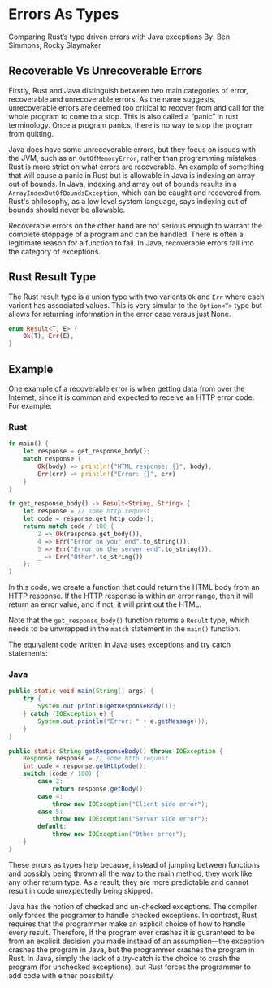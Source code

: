 # Errors As Types

Comparing Rust’s type driven errors with Java exceptions
By: Ben Simmons, Rocky Slaymaker

## Recoverable Vs Unrecoverable Errors

Firstly, Rust and Java distinguish between two main categories of error, recoverable and unrecoverable errors. As the name suggests, unrecoverable errors are deemed too critical to recover from and call for the whole program to come to a stop. This is also called a “panic” in rust terminology. Once a program panics, there is no way to stop the program from quitting. 

Java does have some unrecoverable errors, but they focus on issues with the JVM, such as an `OutOfMemoryError`, rather than programming mistakes. Rust is more strict on what errors are recoverable. An example of something that will cause a panic in Rust but is allowable in Java is indexing an array out of bounds. In Java, indexing and array out of bounds results in a `ArrayIndexOutOfBoundsException`, which can be caught and recovered from. Rust's philosophy, as a low level system language, says indexing out of bounds should never be allowable. 

Recoverable errors on the other hand are not serious enough to warrant the complete stoppage of a program and can be handled. There is often a legitimate reason for a function to fail. In Java, recoverable errors fall into the category of exceptions.

## Rust Result Type
The Rust result type is a union type with two varients `Ok` and `Err` where each varient has associated values. This is very simular to the `Option<T>` type but allows for returning information in the error case versus just None.
``` rust
enum Result<T, E> {
    Ok(T), Err(E), 
}
```


## Example

One example of a recoverable error is when getting data from over the Internet, since it is common and expected to receive an HTTP error code. For example:

### Rust
```rust
fn main() {
    let response = get_response_body();
    match response {
        Ok(body) => println!("HTML response: {}", body),
        Err(err) => println!("Error: {}", err)
    }
}

fn get_response_body() -> Result<String, String> {
    let response = // some http request
    let code = response.get_http_code();
    return match code / 100 {
        2 => Ok(response.get_body()),
        4 => Err("Error on your end".to_string()),
        5 => Err("Error on the server end".to_string()),
        _ => Err("Other".to_string())
    };
}
```

In this code, we create a function that could return the HTML body from an HTTP response. If the HTTP response is within an error range, then it will return an error value, and if not, it will print out the HTML. 

Note that the `get_response_body()` function returns a `Result` type, which needs to be unwrapped in the `match` statement in the `main()` function.

The equivalent code written in Java uses exceptions and try catch statements:

### Java
```java
public static void main(String[] args) {
    try {
        System.out.println(getResponseBody());
    } catch (IOException e) {
        System.out.println("Error: " + e.getMessage());
    }
}

public static String getResponseBody() throws IOException {
    Response response = // some http request
    int code = response.getHttpCode();
    switch (code / 100) {
        case 2:
            return response.getBody();
        case 4:
            throw new IOException("Client side error");
        case 5:
            throw new IOException("Server side error");
        default:
            throw new IOException("Other error");
    }
}
```

These errors as types help because, instead of jumping between functions and possibly being thrown all the way to the main method, they work like any other return type. As a result, they are more predictable and cannot result in code unexpectedly being skipped.

Java has the notion of checked and un-checked exceptions. The compiler only forces the programer to handle checked exceptions. In contrast, Rust requires that the programmer make an explicit choice of how to handle every result. Therefore, if the program ever crashes it is guaranteed to be from an explicit decision you made instead of an assumption—the exception crashes the program in Java, but the programmer crashes the program in Rust.  In Java, simply the lack of a try-catch is the choice to crash the program (for unchecked exceptions), but Rust forces the programmer to add code with either possibility.
